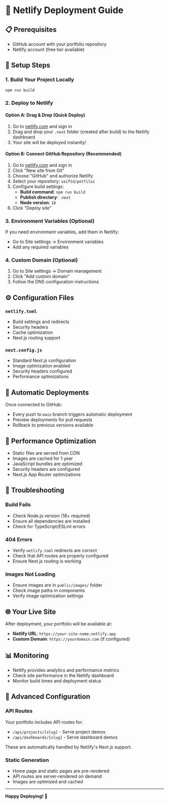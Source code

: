 # 🚀 Netlify Deployment Guide

## 📋 Prerequisites

- GitHub account with your portfolio repository
- Netlify account (free tier available)

## 🔧 Setup Steps

### 1. **Build Your Project Locally**
```bash
npm run build
```

### 2. **Deploy to Netlify**

#### Option A: Drag & Drop (Quick Deploy)
1. Go to [netlify.com](https://netlify.com) and sign in
2. Drag and drop your `.next` folder (created after build) to the Netlify dashboard
3. Your site will be deployed instantly!

#### Option B: Connect GitHub Repository (Recommended)
1. Go to [netlify.com](https://netlify.com) and sign in
2. Click "New site from Git"
3. Choose "GitHub" and authorize Netlify
4. Select your repository: `seiftd/potfiloi`
5. Configure build settings:
   - **Build command**: `npm run build`
   - **Publish directory**: `.next`
   - **Node version**: `18`
6. Click "Deploy site"

### 3. **Environment Variables (Optional)**
If you need environment variables, add them in Netlify:
- Go to Site settings → Environment variables
- Add any required variables

### 4. **Custom Domain (Optional)**
1. Go to Site settings → Domain management
2. Click "Add custom domain"
3. Follow the DNS configuration instructions

## ⚙️ Configuration Files

### `netlify.toml`
- Build settings and redirects
- Security headers
- Cache optimization
- Next.js routing support

### `next.config.js`
- Standard Next.js configuration
- Image optimization enabled
- Security headers configured
- Performance optimizations

## 🔄 Automatic Deployments

Once connected to GitHub:
- Every push to `main` branch triggers automatic deployment
- Preview deployments for pull requests
- Rollback to previous versions available

## 📱 Performance Optimization

- Static files are served from CDN
- Images are cached for 1 year
- JavaScript bundles are optimized
- Security headers are configured
- Next.js App Router optimizations

## 🚨 Troubleshooting

### Build Fails
- Check Node.js version (18+ required)
- Ensure all dependencies are installed
- Check for TypeScript/ESLint errors

### 404 Errors
- Verify `netlify.toml` redirects are correct
- Check that API routes are properly configured
- Ensure Next.js routing is working

### Images Not Loading
- Ensure images are in `public/images/` folder
- Check image paths in components
- Verify image optimization settings

## 🌐 Your Live Site

After deployment, your portfolio will be available at:
- **Netlify URL**: `https://your-site-name.netlify.app`
- **Custom Domain**: `https://yourdomain.com` (if configured)

## 📊 Monitoring

- Netlify provides analytics and performance metrics
- Check site performance in the Netlify dashboard
- Monitor build times and deployment status

## 🔧 Advanced Configuration

### API Routes
Your portfolio includes API routes for:
- `/api/projects/[slug]` - Serve project demos
- `/api/dashboards/[slug]` - Serve dashboard demos

These are automatically handled by Netlify's Next.js support.

### Static Generation
- Home page and static pages are pre-rendered
- API routes are server-rendered on demand
- Images are optimized and cached

---

**Happy Deploying! 🎉**
